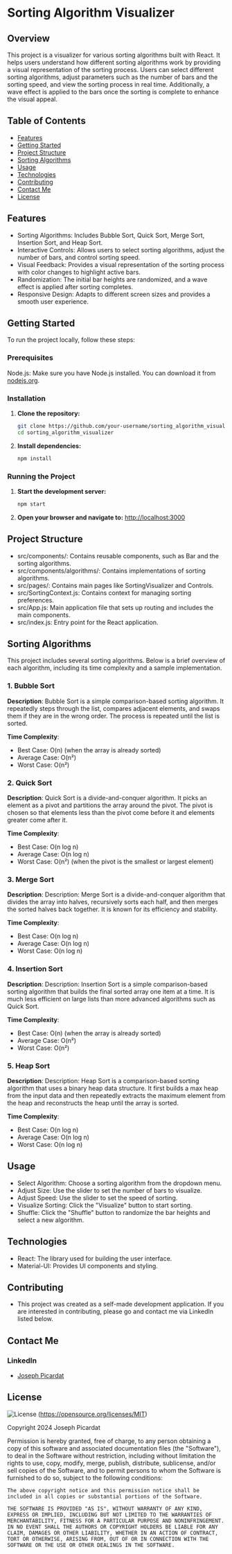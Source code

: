 # Sorting Algorithm Visualizer

## Overview

This project is a visualizer for various sorting algorithms built with React. It helps users understand how different sorting algorithms work by providing a visual representation of the sorting process. Users can select different sorting algorithms, adjust parameters such as the number of bars and the sorting speed, and view the sorting process in real time. Additionally, a wave effect is applied to the bars once the sorting is complete to enhance the visual appeal.

## Table of Contents

-   [Features](#features)
-   [Getting Started](#getting-started)
-   [Project Structure](#project-structure)
-   [Sorting Algorithms](#sorting-algorithms)
-   [Usage](#usage)
-   [Technologies](#technologies)
-   [Contributing](#contributing)
-   [Contact Me](#contact-me)
-   [License](#license)

## Features

-   Sorting Algorithms: Includes Bubble Sort, Quick Sort, Merge Sort, Insertion Sort, and Heap Sort.
-   Interactive Controls: Allows users to select sorting algorithms, adjust the number of bars, and control sorting speed.
-   Visual Feedback: Provides a visual representation of the sorting process with color changes to highlight active bars.
-   Randomization: The initial bar heights are randomized, and a wave effect is applied after sorting completes.
-   Responsive Design: Adapts to different screen sizes and provides a smooth user experience.

## Getting Started

To run the project locally, follow these steps:

### Prerequisites

Node.js: Make sure you have Node.js installed. You can download it from [nodejs.org](https://nodejs.org/).

### Installation

1. **Clone the repository:**

    ```bash
    git clone https://github.com/your-username/sorting_algorithm_visualizer.git
    cd sorting_algorithm_visualizer
    ```

2. **Install dependencies:**

    ```bash
    npm install
    ```

### Running the Project

1. **Start the development server:**

    ```bash
    npm start
    ```

2. **Open your browser and navigate to:** [http://localhost:3000](http://localhost:3000)

## Project Structure

-   src/components/: Contains reusable components, such as Bar and the sorting algorithms.
-   src/components/algorithms/: Contains implementations of sorting algorithms.
-   src/pages/: Contains main pages like SortingVisualizer and Controls.
-   src/SortingContext.js: Contains context for managing sorting preferences.
-   src/App.js: Main application file that sets up routing and includes the main components.
-   src/index.js: Entry point for the React application.

## Sorting Algorithms

This project includes several sorting algorithms. Below is a brief overview of each algorithm, including its time complexity and a sample implementation.

### 1. Bubble Sort

**Description**: Bubble Sort is a simple comparison-based sorting algorithm. It repeatedly steps through the list, compares adjacent elements, and swaps them if they are in the wrong order. The process is repeated until the list is sorted.

**Time Complexity**:

-   Best Case: O(n) (when the array is already sorted)
-   Average Case: O(n²)
-   Worst Case: O(n²)

### 2. Quick Sort

**Description**: Quick Sort is a divide-and-conquer algorithm. It picks an element as a pivot and partitions the array around the pivot. The pivot is chosen so that elements less than the pivot come before it and elements greater come after it.

**Time Complexity**:

-   Best Case: O(n log n)
-   Average Case: O(n log n)
-   Worst Case: O(n²) (when the pivot is the smallest or largest element)

### 3. Merge Sort

**Description**: Description: Merge Sort is a divide-and-conquer algorithm that divides the array into halves, recursively sorts each half, and then merges the sorted halves back together. It is known for its efficiency and stability.

**Time Complexity**:

-   Best Case: O(n log n)
-   Average Case: O(n log n)
-   Worst Case: O(n log n)

### 4. Insertion Sort

**Description**: Description: Insertion Sort is a simple comparison-based sorting algorithm that builds the final sorted array one item at a time. It is much less efficient on large lists than more advanced algorithms such as Quick Sort.

**Time Complexity**:

-   Best Case: O(n) (when the array is already sorted)
-   Average Case: O(n²)
-   Worst Case: O(n²)

### 5. Heap Sort

**Description**: Description: Heap Sort is a comparison-based sorting algorithm that uses a binary heap data structure. It first builds a max heap from the input data and then repeatedly extracts the maximum element from the heap and reconstructs the heap until the array is sorted.

**Time Complexity**:

-   Best Case: O(n log n)
-   Average Case: O(n log n)
-   Worst Case: O(n log n)

## Usage

-   Select Algorithm: Choose a sorting algorithm from the dropdown menu.
-   Adjust Size: Use the slider to set the number of bars to visualize.
-   Adjust Speed: Use the slider to set the speed of sorting.
-   Visualize Sorting: Click the "Visualize" button to start sorting.
-   Shuffle: Click the "Shuffle" button to randomize the bar heights and select a new algorithm.

## Technologies

-   React: The library used for building the user interface.
-   Material-UI: Provides UI components and styling.

## Contributing

- This project was created as a self-made development application. If you are interested in contributing, please go and contact me via LinkedIn listed below.

## Contact Me

### LinkedIn
-   [Joseph Picardat](https://www.linkedin.com/in/josephpicardat/)

## License

![License](https://img.shields.io/badge/License-MIT-yellow.svg)
(https://opensource.org/licenses/MIT)

Copyright 2024 Joseph Picardat

Permission is hereby granted, free of charge, to any person obtaining a copy of this software and associated documentation files (the "Software"), to deal in the Software without restriction, including without limitation the rights to use, copy, modify, merge, publish, distribute, sublicense, and/or sell copies of the Software, and to permit persons to whom the Software is furnished to do so, subject to the following conditions:

    The above copyright notice and this permission notice shall be included in all copies or substantial portions of the Software.

    THE SOFTWARE IS PROVIDED "AS IS", WITHOUT WARRANTY OF ANY KIND, EXPRESS OR IMPLIED, INCLUDING BUT NOT LIMITED TO THE WARRANTIES OF MERCHANTABILITY, FITNESS FOR A PARTICULAR PURPOSE AND NONINFRINGEMENT. IN NO EVENT SHALL THE AUTHORS OR COPYRIGHT HOLDERS BE LIABLE FOR ANY CLAIM, DAMAGES OR OTHER LIABILITY, WHETHER IN AN ACTION OF CONTRACT, TORT OR OTHERWISE, ARISING FROM, OUT OF OR IN CONNECTION WITH THE SOFTWARE OR THE USE OR OTHER DEALINGS IN THE SOFTWARE.
